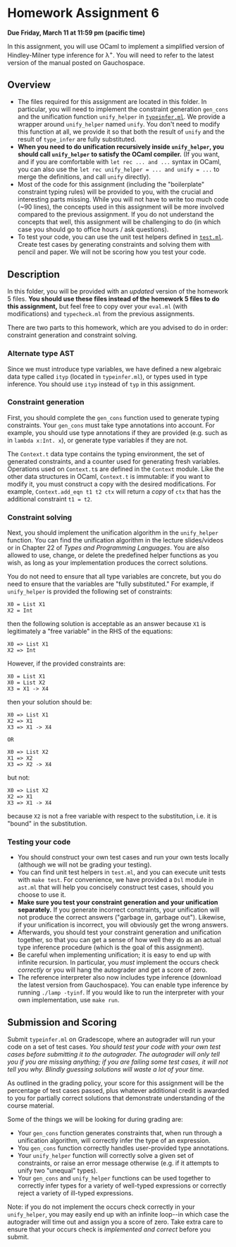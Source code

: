 # Homework Assignment 6

**Due Friday, March 11 at 11:59 pm (pacific time)**

In this assignment, you will use OCaml to implement a simplified version of
Hindley-Milner type inference for λ<sup>+</sup>. You will need to refer to the
latest version of the manual posted on Gauchospace.

## Overview

* The files required for this assignment are located in this folder. In
  particular, you will need to implement the constraint generation `gen_cons`
  and the unification function `unify_helper` in
  [`typeinfer.ml`](typeinfer.ml). We provide a wrapper around `unify_helper`
  named `unify`. You don't need to modify this function at all, we provide it so
  that both the result of `unify` and the result of `type_infer` are fully
  substituted.
* **When you need to do unification recursively inside `unify_helper`, you
  should call `unify_helper` to satisfy the OCaml compiler.**  (If you want, and
  if you are comfortable with `let rec ... and ...` syntax in OCaml, you can
  also use the `let rec unify_helper = ... and unify = ...` to merge the
  definitions, and call `unify` directly).
* Most of the code for this assignment (including the "boilerplate" constraint
  typing rules) will be provided to you, with the crucial and interesting parts
  missing. While you will not have to write too much code (~90 lines), the
  concepts used in this assignment will be more involved compared to the
  previous assignment. If you do not understand the concepts that well, this
  assignment will be challenging to do (in which case you should go to office
  hours / ask questions).
* To test your code, you can use the unit test helpers defined in
  [`test.ml`](test.ml). Create test cases by generating constraints and solving
  them with pencil and paper. We will not be scoring how you test your code.

## Description

In this folder, you will be provided with an _updated_ version of the homework 5
files. **You should use these files instead of the homework 5 files to do this
assignment,** but feel free to copy over your `eval.ml` (with modifications) and
`typecheck.ml` from the previous assignments.

There are two parts to this homework, which are you advised to do in order:
constraint generation and constraint solving.

### Alternate type AST

Since we must introduce type variables, we have defined a new algebraic data
type called `ityp` (located in `typeinfer.ml`), or types used in type inference.
You should use `ityp` instead of `typ` in this assignment.

### Constraint generation

First, you should complete the `gen_cons` function used to generate typing
constraints. Your `gen_cons` must take type annotations into account. For
example, you should use type annotations if they are provided (e.g. such as in
`lambda x:Int. x`), or generate type variables if they are not.

The `Context.t` data type contains the typing environment, the set of generated
constraints, and a counter used for generating fresh variables. Operations used
on `Context.t`s are defined in the `Context` module. Like the other data
structures in OCaml, `Context.t` is immutable: if you want to modify it, you
must construct a copy with the desired modifications. For example,
`Context.add_eqn t1 t2 ctx` will return a _copy_ of `ctx` that has the
additional constraint `t1 = t2`.

### Constraint solving

Next, you should implement the unification algorithm in the `unify_helper`
function.  You can find the unification algorithm in the lecture slides/videos
or in Chapter 22 of _Types and Programming Languages_. You are also allowed to
use, change, or delete the predefined helper functions as you wish, as long as
your implementation produces the correct solutions.

You do not need to ensure that all type variables are concrete, but you do need
to ensure that the variables are "fully substituted." For example, if
`unify_helper` is provided the following set of constraints:

```plain
X0 = List X1
X2 = Int
```

then the following solution is acceptable as an answer because `X1` is
legitimately a "free variable" in the RHS of the equations:

```plain
X0 => List X1
X2 => Int
```

However, if the provided constraints are:

```plain
X0 = List X1
X0 = List X2
X3 = X1 -> X4
```

then your solution should be:

```
X0 => List X1
X2 => X1
X3 => X1 -> X4

OR

X0 => List X2
X1 => X2
X3 => X2 -> X4
```

but not:

```
X0 => List X2
X2 => X1
X3 => X1 -> X4
```

because `X2` is not a free variable with respect to the substitution, i.e. it is
"bound" in the substitution.

### Testing your code

* You should construct your own test cases and run your own tests locally
(although we will not be grading your testing).
* You can find unit test helpers in `test.ml`, and you can execute unit tests
  with `make test`. For convenience, we have provided a `Dsl` module in `ast.ml`
  that will help you concisely construct test cases, should you choose to use
  it.
* **Make sure you test your constraint generation and your unification
  separately.** If you generate incorrect constraints, your unification will not
  produce the correct answers ("garbage in, garbage out"). Likewise, if your
  unification is incorrect, you will obviously get the wrong answers.
* Afterwards, you should test your constraint generation and unification
  together, so that you can get a sense of how well they do as an actual type
  inference procedure (which is the goal of this assignment).
* Be careful when implementing unification; it is easy to end up with infinite
  recursion. In particular, you *must* implement the occurs check *correctly* or
  you will hang the autograder and get a score of zero.
* The reference interpreter also now includes type inference (download the
  latest version from Gauchospace). You can enable type inference by running
  `./lamp -tyinf`. If you would like to run the interpreter with your own
  implementation, use `make run`.

## Submission and Scoring

Submit `typeinfer.ml` on Gradescope, where an autograder will run your code on a
set of test cases. _You should test your code with your own test cases before
submitting it to the autograder. The autograder will only tell you if you are
missing anything; if you are failing some test cases, it will not tell you why.
Blindly guessing solutions will waste a lot of your time._

As outlined in the grading policy, your score for this assignment will be the
percentage of test cases passed, plus whatever additional credit is awarded to
you for partially correct solutions that demonstrate understanding of the course
material.

Some of the things we will be looking for during grading are:
* Your `gen_cons` function generates constraints that, when run through a
  unification algorithm, will correctly infer the type of an expression.
* You `gen_cons` function correctly handles user-provided type annotations.
* Your `unify_helper` function will correctly solve a given set of constraints,
  or raise an error message otherwise (e.g. if it attempts to unify two
  "unequal" types).
* Your `gen_cons` and `unify_helper` functions can be used together to correctly
  infer types for a variety of well-typed expressions or correctly reject a
  variety of ill-typed expressions.

Note: if you do not implement the occurs check correctly in your `unify_helper`,
you may easily end up with an infinite loop--in which case the autograder will
time out and assign you a score of zero. Take extra care to ensure that your
occurs check is _implemented and correct_ before you submit.
